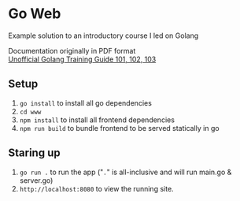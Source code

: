 # Go Web
Example solution to an introductory course I led on Golang

Documentation originally in PDF format   
[Unofficial Golang Training Guide 101, 102, 103](/training-guide.pdf)
## Setup

1. `go install` to install all go dependencies
2. `cd www` 
3. `npm install` to install all frontend dependencies
4. `npm run build` to bundle frontend to be served statically in go

## Staring up
1. `go run .` to run the app ("`.`" is all-inclusive and will run main.go & server.go)
2. `http://localhost:8080` to view the running site.
